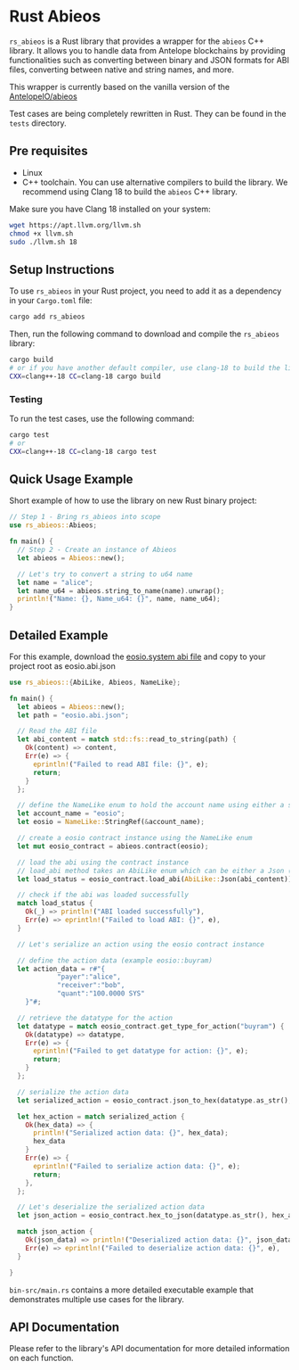 # Rust Abieos

`rs_abieos` is a Rust library that provides a wrapper for the `abieos` C++ library. It allows you to handle data from
Antelope blockchains by providing functionalities such as converting between binary and JSON formats for ABI files,
converting between native and string names, and more.

This wrapper is currently based on the vanilla version of the [AntelopeIO/abieos](https://github.com/AntelopeIO/abieos)

Test cases are being completely rewritten in Rust. They can be found in the `tests` directory.

## Pre requisites

- Linux
- C++ toolchain. You can use alternative compilers to build the library.
  We recommend using Clang 18 to build the `abieos` C++ library.

Make sure you have Clang 18 installed on your system:

```bash
wget https://apt.llvm.org/llvm.sh
chmod +x llvm.sh
sudo ./llvm.sh 18
```

## Setup Instructions

To use `rs_abieos` in your Rust project, you need to add it as a dependency in your `Cargo.toml` file:

```bash
cargo add rs_abieos
```

Then, run the following command to download and compile the `rs_abieos` library:

```bash
cargo build
# or if you have another default compiler, use clang-18 to build the library
CXX=clang++-18 CC=clang-18 cargo build
```

### Testing

To run the test cases, use the following command:

```bash
cargo test
# or
CXX=clang++-18 CC=clang-18 cargo test
```

## Quick Usage Example

Short example of how to use the library on new Rust binary project:

```rust
// Step 1 - Bring rs_abieos into scope
use rs_abieos::Abieos;

fn main() {
  // Step 2 - Create an instance of Abieos
  let abieos = Abieos::new();

  // Let's try to convert a string to u64 name
  let name = "alice";
  let name_u64 = abieos.string_to_name(name).unwrap();
  println!("Name: {}, Name_u64: {}", name, name_u64);
}
```

## Detailed Example

For this example, download the [eosio.system abi file](https://raw.githubusercontent.com/eosrio/rs-abieos/master/abis/eosio.abi) and copy to your project root as eosio.abi.json

```rust
use rs_abieos::{AbiLike, Abieos, NameLike};

fn main() {
  let abieos = Abieos::new();
  let path = "eosio.abi.json";

  // Read the ABI file
  let abi_content = match std::fs::read_to_string(path) {
    Ok(content) => content,
    Err(e) => {
      eprintln!("Failed to read ABI file: {}", e);
      return;
    }
  };

  // define the NameLike enum to hold the account name using either a string (String) or a reference (StringRef) or an u64 (U64)
  let account_name = "eosio";
  let eosio = NameLike::StringRef(&account_name);

  // create a eosio contract instance using the NameLike enum
  let mut eosio_contract = abieos.contract(eosio);

  // load the abi using the contract instance
  // load_abi method takes an AbiLike enum which can be either a Json (String), Hex (String) or Bin (Vec<u8>)
  let load_status = eosio_contract.load_abi(AbiLike::Json(abi_content));

  // check if the abi was loaded successfully
  match load_status {
    Ok(_) => println!("ABI loaded successfully"),
    Err(e) => eprintln!("Failed to load ABI: {}", e),
  }

  // Let's serialize an action using the eosio contract instance

  // define the action data (example eosio::buyram)
  let action_data = r#"{
            "payer":"alice",
            "receiver":"bob",
            "quant":"100.0000 SYS"
    }"#;

  // retrieve the datatype for the action
  let datatype = match eosio_contract.get_type_for_action("buyram") {
    Ok(datatype) => datatype,
    Err(e) => {
      eprintln!("Failed to get datatype for action: {}", e);
      return;
    }
  };

  // serialize the action data
  let serialized_action = eosio_contract.json_to_hex(datatype.as_str(), action_data.to_string());

  let hex_action = match serialized_action {
    Ok(hex_data) => {
      println!("Serialized action data: {}", hex_data);
      hex_data
    }
    Err(e) => {
      eprintln!("Failed to serialize action data: {}", e);
      return;
    },
  };

  // Let's deserialize the serialized action data
  let json_action = eosio_contract.hex_to_json(datatype.as_str(), hex_action);

  match json_action {
    Ok(json_data) => println!("Deserialized action data: {}", json_data),
    Err(e) => eprintln!("Failed to deserialize action data: {}", e),
  }

}
```

`bin-src/main.rs` contains a more detailed executable example that demonstrates multiple use cases for the library.

## API Documentation

Please refer to the library's API documentation for more detailed information on each function.